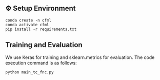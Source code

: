 ## ⚙️ Setup Environment
```
conda create -n cfml
conda activate cfml
pip install -r requirements.txt
```

## Training and Evaluation
We use Keras for training and sklearn.metrics for evaluation. The code execution command is as follows: 
```
python main_tc_fnc.py
```


